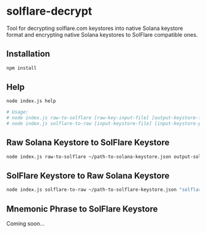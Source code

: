 # solflare-decrypt

Tool for decrypting solflare.com keystores into native Solana keystore format and encrypting native Solana keystores to SolFlare compatible ones.

## Installation

```bash
npm install
```

## Help

```bash
node index.js help

# Usage:
# node index.js raw-to-solflare [raw-key-input-file] [output-keystore-file] [output-keystore-password]
# node index.js solflare-to-raw [input-keystore-file] [input-keystore-password] [raw-key-output-file]
```

## Raw Solana Keystore to SolFlare Keystore

```bash
node index.js raw-to-solflare ~/path-to-solana-keystore.json output-solflare-keystore.json "keystore password"
```

## SolFlare Keystore to Raw Solana Keystore

```bash
node index.js solflare-to-raw ~/path-to-solflare-keystore.json "solflare keystore password" output-solana-keystore.json
```

## Mnemonic Phrase to SolFlare Keystore

Coming soon...
